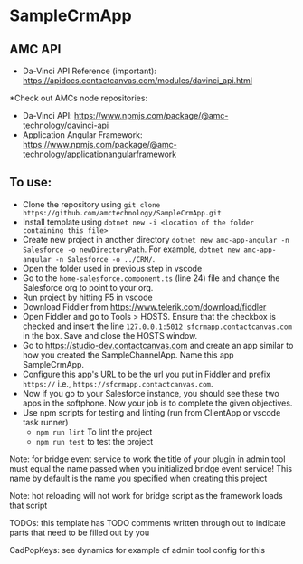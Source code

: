 # SampleCrmApp

## AMC API
* Da-Vinci API Reference (important): https://apidocs.contactcanvas.com/modules/davinci_api.html 

*Check out AMCs node repositories:

   * Da-Vinci API: https://www.npmjs.com/package/@amc-technology/davinci-api
   * Application Angular Framework: https://www.npmjs.com/package/@amc-technology/applicationangularframework

## To use:
* Clone the repository using `git clone https://github.com/amctechnology/SampleCrmApp.git`
* Install template using `dotnet new -i <location of the folder containing this file>`
* Create new project in another directory `dotnet new amc-app-angular -n Salesforce -o newDirectoryPath`. For example, `dotnet new amc-app-angular -n Salesforce -o ../CRM/`.
* Open the folder used in previous step in vscode
* Go to the `home-salesforce.component.ts` (line 24) file and change the Salesforce org to point to your org.
* Run project by hitting F5 in vscode
* Download Fiddler from https://www.telerik.com/download/fiddler
* Open Fiddler and go to Tools > HOSTS. Ensure that the checkbox is checked and insert the line `127.0.0.1:5012 sfcrmapp.contactcanvas.com` in the box. Save and close the HOSTS window.
* Go to https://studio-dev.contactcanvas.com and create an app similar to how you created the SampleChannelApp. Name this app SampleCrmApp.
* Configure this app's URL to be the url you put in Fiddler and prefix `https://` i.e., `https://sfcrmapp.contactcanvas.com`.
* Now if you go to your Salesforce instance, you should see these two apps in the softphone. Now your job is to complete the given objectives.
* Use npm scripts for testing and linting (run from ClientApp or vscode task runner)
    * `npm run lint` To lint the project
    * `npm run test` to test the project

Note: for bridge event service to work the title of your plugin in admin tool must equal the name passed when you initialized bridge event service!
    This name by default is the name you specified when creating this project

Note: hot reloading will not work for bridge script as the framework loads that script

TODOs: this template has TODO comments written through out to indicate parts that need to be filled out by you

CadPopKeys: see dynamics for example of admin tool config for this

